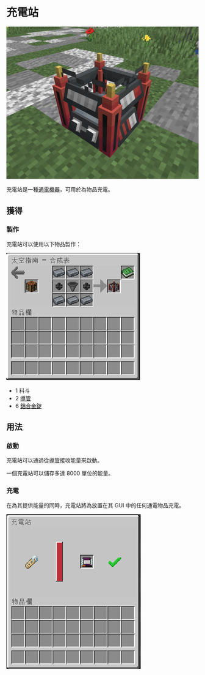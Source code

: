 # 充電站

![](<../.gitbook/assets/image (15).png>)

充電站是一種[通電機器](../space/energy-systems.md)，可用於為物品充電。

## 獲得

### 製作

充電站可以使用以下物品製作：

![](<../.gitbook/assets/image (213).png>)

* 1 料斗
* 2 [導管](Conduit.md)
* 6 [鋁合金錠](aluminium-alloy-ingot.md)

## 用法

### 啟動

充電站可以通過從[導管](Conduit.md)接收能量來啟動。

一個充電站可以儲存多達 8000 單位的能量。

### 充電

在為其提供能量的同時，充電站將為放置在其 GUI 中的任何通電物品充電。

![](<../.gitbook/assets/image (219).png>)
